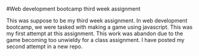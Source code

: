 #Web development bootcamp third week assignment
<p>This was suppose to be my third week assignment. In web development bootcamp, we were tasked with making a game using javascript. This was my first attempt at this assignment. This work was abandon due to the game becoming too unwieldy for a class assignment. I have posted my second attempt in a new repo.</p>

